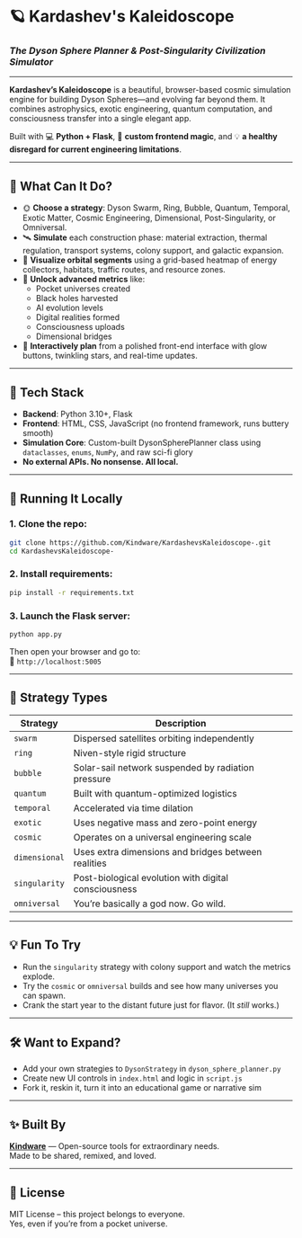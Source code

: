 # 🪐 Kardashev's Kaleidoscope

### *The Dyson Sphere Planner & Post-Singularity Civilization Simulator*

---

**Kardashev’s Kaleidoscope** is a beautiful, browser-based cosmic simulation engine for building Dyson Spheres—and evolving far beyond them. It combines astrophysics, exotic engineering, quantum computation, and consciousness transfer into a single elegant app.

Built with 💻 **Python + Flask**, 🎨 **custom frontend magic**, and 💡 **a healthy disregard for current engineering limitations**.

---

## 🌌 What Can It Do?

- 🌞 **Choose a strategy**: Dyson Swarm, Ring, Bubble, Quantum, Temporal, Exotic Matter, Cosmic Engineering, Dimensional, Post-Singularity, or Omniversal.
- 🛰 **Simulate** each construction phase: material extraction, thermal regulation, transport systems, colony support, and galactic expansion.
- 🔢 **Visualize orbital segments** using a grid-based heatmap of energy collectors, habitats, traffic routes, and resource zones.
- 🧠 **Unlock advanced metrics** like:
  - Pocket universes created  
  - Black holes harvested  
  - AI evolution levels  
  - Digital realities formed  
  - Consciousness uploads  
  - Dimensional bridges  
- 🧭 **Interactively plan** from a polished front-end interface with glow buttons, twinkling stars, and real-time updates.

---

## 🧰 Tech Stack

- **Backend**: Python 3.10+, Flask  
- **Frontend**: HTML, CSS, JavaScript (no frontend framework, runs buttery smooth)  
- **Simulation Core**: Custom-built DysonSpherePlanner class using `dataclasses`, `enums`, `NumPy`, and raw sci-fi glory  
- **No external APIs. No nonsense. All local.**

---

## 🚀 Running It Locally

### 1. Clone the repo:

```bash
git clone https://github.com/Kindware/KardashevsKaleidoscope-.git
cd KardashevsKaleidoscope-
```

### 2. Install requirements:

```bash
pip install -r requirements.txt
```

### 3. Launch the Flask server:

```bash
python app.py
```

Then open your browser and go to:  
📡 `http://localhost:5005`

---

## 🧠 Strategy Types

| Strategy      | Description |
|---------------|-------------|
| `swarm`       | Dispersed satellites orbiting independently  
| `ring`        | Niven-style rigid structure  
| `bubble`      | Solar-sail network suspended by radiation pressure  
| `quantum`     | Built with quantum-optimized logistics  
| `temporal`    | Accelerated via time dilation  
| `exotic`      | Uses negative mass and zero-point energy  
| `cosmic`      | Operates on a universal engineering scale  
| `dimensional` | Uses extra dimensions and bridges between realities  
| `singularity` | Post-biological evolution with digital consciousness  
| `omniversal`  | You’re basically a god now. Go wild.  

---

## 💡 Fun To Try

- Run the `singularity` strategy with colony support and watch the metrics explode.
- Try the `cosmic` or `omniversal` builds and see how many universes you can spawn.
- Crank the start year to the distant future just for flavor. (It *still* works.)

---

## 🛠 Want to Expand?

- Add your own strategies to `DysonStrategy` in `dyson_sphere_planner.py`
- Create new UI controls in `index.html` and logic in `script.js`
- Fork it, reskin it, turn it into an educational game or narrative sim

---

## ✨ Built By

**[Kindware](https://kindware.ca)** — Open-source tools for extraordinary needs.  
Made to be shared, remixed, and loved.

---

## 📜 License

MIT License – this project belongs to everyone.  
Yes, even if you’re from a pocket universe.
